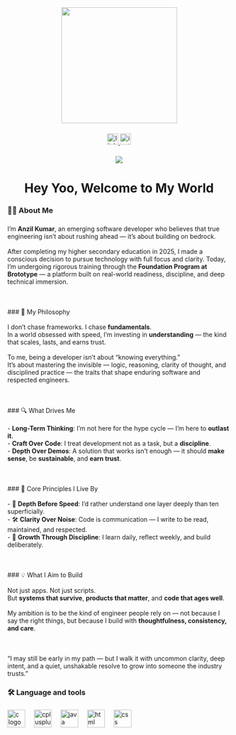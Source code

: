 <div align="center">
  <img height="261" src="https://user-images.githubusercontent.com/10498744/210012254-234538ff-d198-48aa-8964-37e6fd45d227.gif"  />
</div>

###

<div align="center">
  <a href="www.linkedin.com/in/anzilkumar" target="_blank">
    <img src="https://img.shields.io/static/v1?message=LinkedIn&logo=linkedin&label=&color=0077B5&logoColor=white&labelColor=&style=for-the-badge" height="25" alt="linkedin logo"  />
  </a>
  <a href="https://www.instagram.com/_a.anzi?igsh=azJzZTZ4NXAxc2Qz" target="_blank">
    <img src="https://img.shields.io/static/v1?message=Instagram&logo=instagram&label=&color=E4405F&logoColor=white&labelColor=&style=for-the-badge" height="25" alt="instagram logo"  />
  </a>
</div>

###

<div align="center">
  <img src="https://visitor-badge.laobi.icu/badge?page_id=anzilkumar.anzilkumar&left_color=darkslateblue&right_color=mediumseagreen&left_text=Repository%20Traffic"  />
</div>

###

<h1 align="center">Hey Yoo, Welcome to My World</h1>

###

<h3 align="left">👩‍💻  About Me</h3>

###

<p align="left">I’m <strong>Anzil Kumar</strong>, an emerging software developer who believes that true engineering isn’t about rushing ahead — it’s about building on bedrock.<br><br>After completing my higher secondary education in 2025, I made a conscious decision to pursue technology with full focus and clarity. Today, I’m undergoing rigorous training through the <strong>Foundation Program at Brototype</strong> — a platform built on real-world readiness, discipline, and deep technical immersion.<br><br><br><br>
### 🧠 My Philosophy<br><br>I don’t chase frameworks. I chase <strong>fundamentals</strong>.  <br>In a world obsessed with speed, I’m investing in <strong>understanding</strong> — the kind that scales, lasts, and earns trust.<br><br>To me, being a developer isn’t about “knowing everything.”  <br>It’s about mastering the invisible — logic, reasoning, clarity of thought, and disciplined practice — the traits that shape enduring software and respected engineers.<br><br><br><br>
### 🔍 What Drives Me<br><br>- <strong>Long-Term Thinking</strong>: I’m not here for the hype cycle — I’m here to <strong>outlast it</strong>.  <br>- <strong>Craft Over Code</strong>: I treat development not as a task, but a <strong>discipline</strong>.  <br>- <strong>Depth Over Demos</strong>: A solution that works isn’t enough — it should <strong>make sense</strong>, be <strong>sustainable</strong>, and <strong>earn trust</strong>.<br><br><br><br>
### 🧭 Core Principles I Live By<br><br>- 🎯 <strong>Depth Before Speed</strong>: I’d rather understand one layer deeply than ten superficially.  <br>- 🛠️ <strong>Clarity Over Noise</strong>: Code is communication — I write to be read, maintained, and respected.  <br>- 🔄 <strong>Growth Through Discipline</strong>: I learn daily, reflect weekly, and build deliberately.<br><br><br><br>
### 💡 What I Aim to Build<br><br>Not just apps. Not just scripts.  <br>But <strong>systems that survive</strong>, <strong>products that matter</strong>, and <strong>code that ages well</strong>.<br><br>My ambition is to be the kind of engineer people rely on — not because I say the right things, but because I build with <strong>thoughtfulness, consistency, and care</strong>.<br><br><br><br>“I may still be early in my path — but I walk it with uncommon clarity, deep intent, and a quiet, unshakable resolve to grow into someone the industry trusts.”</p>

###

<h3 align="left">🛠 Language and tools</h3>

###

<div align="left">
  <img src="https://skillicons.dev/icons?i=c" height="40" alt="c logo"  />
  <img width="12" />
  <img src="https://skillicons.dev/icons?i=cpp" height="40" alt="cplusplus logo"  />
  <img width="12" />
  <img src="https://skillicons.dev/icons?i=java" height="40" alt="java logo"  />
  <img width="12" />
  <img src="https://skillicons.dev/icons?i=html" height="40" alt="html logo"  />
  <img width="12" />
  <img src="https://skillicons.dev/icons?i=css" height="40" alt="css logo"  />
</div>

###
